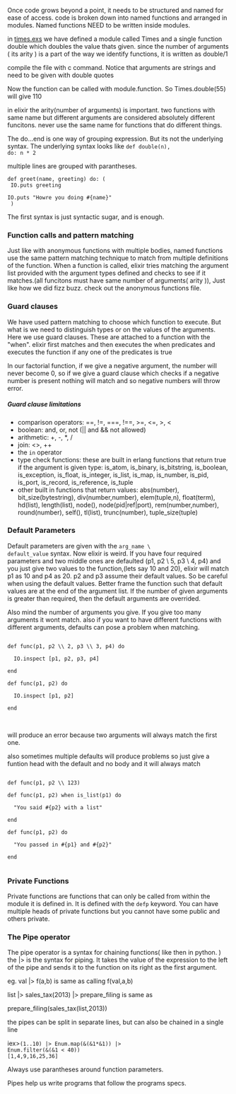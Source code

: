 Once code grows beyond a point, it needs to be structured and named for ease of access. code is broken down into named functions and arranged in modules. Named functions NEED to be written inside modules.


in [times.exs](./times.exs) we have defined a module called Times and a single function double which doubles the value thats given. since the number of arguments ( its arity ) is a part of the way we identify functions, it is written as double/1


compile the file with c command. Notice that arguments are strings and need to be given with double quotes


Now the function can be called with module.function. So Times.double(55) will give 110



in elixir the arity(number of arguments) is important. two functions with same name but different arguments are considered absolutely different funcitons. never use the same name for functions that do different things.




The do...end is one way of grouping expression. But its not the underlying syntax. The underlying syntax looks like <code>def double(n), do: n * 2 </code>

multiple lines are grouped with parantheses.


<code>def greet(name, greeting) do: (<br>
  IO.puts greeting<br>
  IO.puts  "Howre you doing #{name}"<br>
  )</code>



The first syntax is just syntactic sugar, and is enough.


<h3>Function calls and pattern matching</h3>

Just like with anonymous functions with multiple bodies, named functions use the same pattern matching technique to match from multiple definitions of the function. When a function is called, elixir tries matching the argument list provided with the argument types defined and checks to see if it matches.(all funcitons must have same number of arguments( arity )), Just like how we did fizz buzz. check out the anonymous functions file.


<h3>Guard clauses</h3>

We have used pattern matching to choose which function to execute. But what is we need to distinguish types or on the values of the arguments. Here we use guard clauses. These are attached to a function with the "when". elixir first matches and then executes the when predicates and executes the function if any one of the predicates is true




In our factorial function, if we give a negative argument, the number will never become 0, so if we give a guard clause which checks if a negative number is present nothing will match and so negative numbers will throw error.



<h5>Guard clause limitations</h5>

<ul>
  <li>comparison operators: ==, !=, ===, !==, >=, <=, >, < </li>
  <li>boolean: and, or, not (|| and && not allowed)</li>
  <li>arithmetic: +, -, *, /</li>
  <li>join: <>, ++ </li>
  <li>the <code>in</code> operator</li>
  <li>type check functions: these are built in erlang functions that return true if the argument is given type:
  is_atom, is_binary, is_bitstring, is_boolean, is_exception, is_float, is_integer, is_list, is_map, is_number, is_pid, is_port, is_record, is_reference, is_tuple</li>
  <li>other built in functions that return values:  abs(number), bit_size(bytestring), div(number,number), elem(tuple,n), float(term), hd(list), length(list), node(), node(pid|ref|port), rem(number,number), round(number), self(), tl(list), trunc(number), tuple_size(tuple)</li>
</ul>




<h3>Default Parameters</h3>

Default parameters are given with the <code>arg_name \\ default_value</code> syntax. Now elixir is weird. If you have four required parameters and two middle ones are defaulted (p1, p2 \\ 5, p3 \\ 4, p4) and you just give two values to the function,(lets say 10 and 20), elixir will match p1 as 10 and p4 as 20. p2 and p3 assume their default values. So be careful when using the default values. Better frame the function such that default values are at the end of the argument list. If the number of given arguments is greater than required, then the default arguments are overrided.


Also mind the number of arguments you give. If you give too many arguments it wont match. also if you want to have different functions with different arguments, defaults can pose a problem when matching.


<code>
def func(p1, p2 \\ 2, p3 \\ 3, p4) do<br>
  IO.inspect [p1, p2, p3, p4]<br>
end<br>
def func(p1, p2) do<br>
  IO.inspect [p1, p2]<br>
end<br>
</code>
<br>

will produce an error because two arguments will always match the first one.






also sometimes multiple defaults will produce problems so just give a funtion head with the default and no body and it will always match


<code>
def func(p1, p2 \\ 123)<br>
def func(p1, p2) when is_list(p1) do<br>
  "You said #{p2} with a list"<br>
end<br>
def func(p1, p2) do<br>
  "You passed in #{p1} and #{p2}"<br>
end<br>
</code>



<h3>Private Functions</h3>

Private functions are functions that can only be called from within the module it is defined in. It is defined with the <code>defp</code> keyword. You can have multiple heads of private functions but you cannot have some public and others private.




<h3>The Pipe operator</h3>

The pipe operator is a syntax for chaining functions( like then in python. ) the |> is the syntax for piping.
It takes the value of the expression to the left of the pipe and sends it to the function on its right as the first argument.

eg. val |> f(a,b) is same as calling f(val,a,b)
<br>

list |> sales_tax(2013) |> prepare_filing  is same as

prepare_filing(sales_tax(list,2013))


the pipes can be split in separate  lines, but can also be chained in a single line


iex><code>(1..10) |> Enum.map(&(&1*&1)) |> Enum.filter(&(&1 < 40))</code><br>
<code>[1,4,9,16,25,36]</code>


Always use parantheses around function parameters.

Pipes help us write programs that follow the programs specs.



<!--  -->
